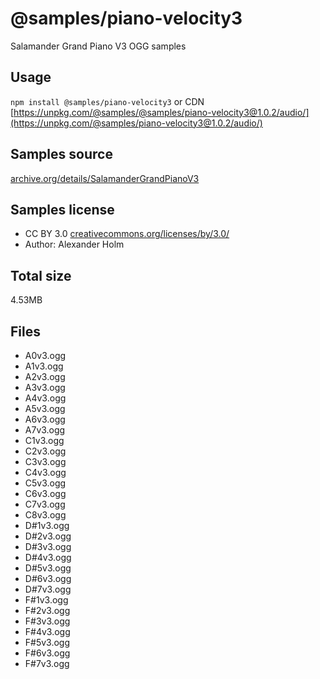 # @samples/piano-velocity3

Salamander Grand Piano V3 OGG samples

## Usage

`npm install @samples/piano-velocity3` or CDN [https://unpkg.com/@samples/@samples/piano-velocity3@1.0.2/audio/](https://unpkg.com/@samples/piano-velocity3@1.0.2/audio/)

## Samples source

[archive.org/details/SalamanderGrandPianoV3](https://archive.org/details/SalamanderGrandPianoV3)

## Samples license

- CC BY 3.0 [creativecommons.org/licenses/by/3.0/](http://creativecommons.org/licenses/by/3.0/)
- Author: Alexander Holm 

## Total size

4.53MB

## Files

- A0v3.ogg
- A1v3.ogg
- A2v3.ogg
- A3v3.ogg
- A4v3.ogg
- A5v3.ogg
- A6v3.ogg
- A7v3.ogg
- C1v3.ogg
- C2v3.ogg
- C3v3.ogg
- C4v3.ogg
- C5v3.ogg
- C6v3.ogg
- C7v3.ogg
- C8v3.ogg
- D#1v3.ogg
- D#2v3.ogg
- D#3v3.ogg
- D#4v3.ogg
- D#5v3.ogg
- D#6v3.ogg
- D#7v3.ogg
- F#1v3.ogg
- F#2v3.ogg
- F#3v3.ogg
- F#4v3.ogg
- F#5v3.ogg
- F#6v3.ogg
- F#7v3.ogg